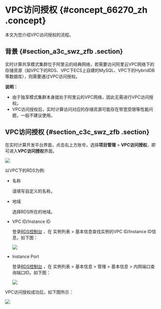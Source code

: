 # VPC访问授权 {#concept_66270_zh .concept}

本文为您介绍VPC访问授权的流程。

## 背景 {#section_a3c_swz_zfb .section}

实时计算共享模式集群位于阿里云的经典网络，若需要访问阿里云VPC网络下的存储资源（如VPC下的RDS、VPC下ECS上自建的MySQL、VPC下的HybridDB等数据库），则需要通过VPC访问授权。

**说明：** 

-   由于独享模式集群本身就处于阿里云的VPC网络，因此无需进行VPC访问授权。
-   VPC访问授权后，实时计算访问对应的存储资源可能存在带宽受限等性能问题，一般不建议使用。

## VPC访问授权 {#section_c3c_swz_zfb .section}

在实时计算开发平台界面，点击右上方账号，选择**项目管理** \> **VPC访问授权**，即可进入**VPC访问授权**界面。

![](http://static-aliyun-doc.oss-cn-hangzhou.aliyuncs.com/assets/img/40858/154391696433653_zh-CN.png)

以VPC下的RDS为例:

-   名称

    请填写自定义的名称。

-   地域

    选择RDS所在的地域。

-   VPC ID/Instance ID

    登录[RDS控制台](https://rdsnew.console.aliyun.com/?spm=a2c4g.11186623.2.20.42313d2betYPAZ#/rdsList/cn-shanghai/basic/) ，在 实例列表 \> 基本信息查找实例的VPC ID/Instance ID信息，如下图：

    ![](http://static-aliyun-doc.oss-cn-hangzhou.aliyuncs.com/assets/img/40858/154391696433654_zh-CN.png)

-   Instance Port

    登录[RDS控制台](https://rdsnew.console.aliyun.com/?spm=a2c4g.11186623.2.22.42313d2betYPAZ#/rdsList/cn-shanghai/basic/) ，在 实例列表 \> 基本信息 \> 管理 \> 基本信息 \> 内网端口查询端口ID。如下图：

    ![](http://static-aliyun-doc.oss-cn-hangzhou.aliyuncs.com/assets/img/40858/154391696433655_zh-CN.png)


VPC访问授权成功后，如下图所示：

![](http://static-aliyun-doc.oss-cn-hangzhou.aliyuncs.com/assets/img/40858/154391696433656_zh-CN.png)

